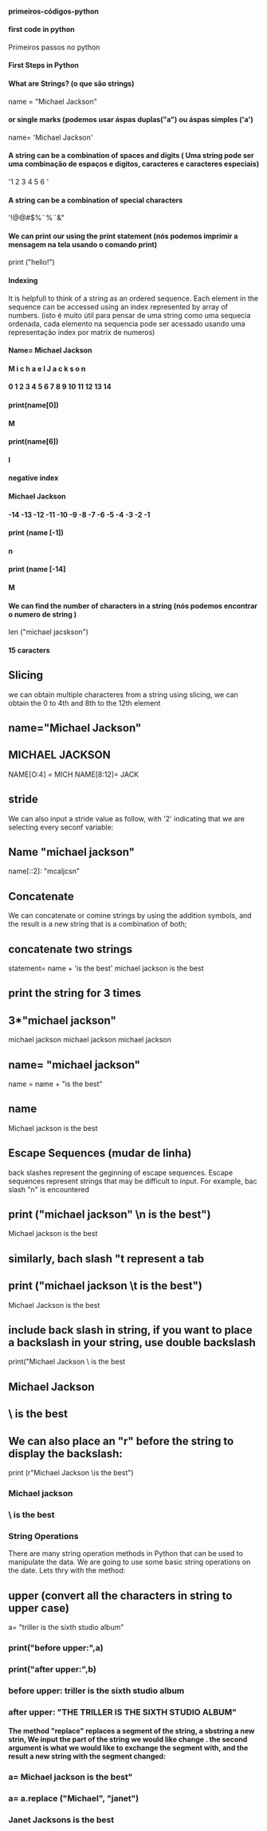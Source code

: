 #### primeiros-códigos-python
#### first code in python
Primeiros passos no python
#### First Steps in Python
#### What are Strings? (o que são strings)
name = "Michael Jackson"
#### or single marks (podemos usar áspas duplas("a") ou áspas simples ('a')
name= 'Michael Jackson'
#### A string can be a combination of spaces and digits ( Uma string pode ser uma combinação de espaços e digitos, caracteres e caracteres especiais)
'1 2 3 4 5 6 '
#### A string can be a combination of special characters
'!@@#$%¨%¨&"
#### We can print our using the print statement (nós podemos imprimir a mensagem na tela usando o comando print)
print ("hello!")
#### Indexing
It is helpfull to think of a string as an ordered sequence. Each element in the sequence can be accessed using an index represented by array of numbers. (isto é muito útil para pensar de uma string como uma sequecia ordenada, cada elemento na sequencia pode ser acessado usando uma representação index por matrix de numeros)

#### Name= Michael Jackson
#### M i c h a e l   J a c  k  s  o  n
#### 0  1  2  3  4  5  6 7 8 9 10 11 12 13 14
#### print(name[0])
#### M
#### print(name[6])
#### l
#### negative index
#### Michael Jackson
#### -14 -13 -12 -11 -10 -9 -8 -7 -6 -5 -4 -3 -2 -1
#### print (name [-1])
#### n
#### print (name [-14]
#### M
#### We can find the number of characters in a string (nós podemos encontrar o numero  de string )
len ("michael jacskson")
#### 15  caracters
## Slicing
 we can obtain multiple characteres from a string using slicing, we can obtain the 0 to 4th and 8th to the 12th element
## name="Michael Jackson"
## MICHAEL JACKSON
NAME[O:4] = MICH NAME[8:12]= JACK
## stride
We can also input a stride value as follow, with '2' indicating that we are selecting every seconf variable:
## Name "michael jackson"
name[::2]: "mcaljcsn"
## Concatenate
We can concatenate or comine strings by using the addition symbols, and the result is a new string that is a combination of both;
## concatenate two strings
statement= name + 'is the best'
michael jackson is the best
## print the string for 3 times
## 3*"michael jackson"
michael jackson michael jackson michael jackson
## name= "michael jackson"
name = name + "is the best"
## name
Michael jackson is the best
## Escape Sequences (mudar de linha)
back slashes represent the geginning of escape sequences. Escape sequences represent strings that may be difficult to input.
For example, bac slash "n" is encountered
## print ("michael jackson" \n is the best")
Michael jackson 
is the best
## similarly, bach slash "t represent a tab
## print ("michael jackson \t is the best")
Michael Jackson        is the best
## include back slash in string, if you want to place a backslash in your string, use double backslash
print("Michael Jackson \\ is the best
## Michael Jackson 
## \ is the best
## We can also place an "r" before the string to display the backslash:
print (r"Michael Jackson \is the best")
### Michael jackson 
### \ is the best

### String Operations
There are many string operation methods in Python that can be used to manipulate the data. We are going to use some basic string operations on the date.
Lets thry with the method:
## upper (convert all the characters in string to upper case)
a= "triller is the sixth studio album"
### print("before upper:",a)
### print("after upper:",b)
### before upper: triller is the sixth studio album
### after upper: "THE TRILLER IS THE SIXTH STUDIO ALBUM"
#### The method "replace" replaces a segment of the string, a sbstring a new strin, We input the part of the string we would like change . the second argument is what we would like to exchange the segment with, and the result a new string with the segment changed:
### a= Michael jackson is the best"
### a= a.replace ("Michael", "janet")
### Janet Jacksons is the best




